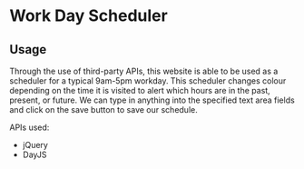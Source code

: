 # Work Day Scheduler

## Usage

Through the use of third-party APIs, this website is able to be used as a scheduler for a typical 9am-5pm workday. This scheduler changes colour depending on the time it is visited to alert which hours are in the past, present, or future. We can type in anything into the specified text area fields and click on the save button to save our schedule.

APIs used:
* jQuery
* DayJS

